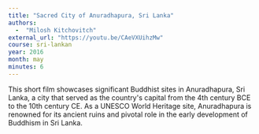 ```yaml
---
title: "Sacred City of Anuradhapura, Sri Lanka"
authors:
  -  "Milosh Kitchovitch"
external_url: "https://youtu.be/CAeVXUihzMw"
course: sri-lankan
year: 2016
month: may
minutes: 6
---
```


This short film showcases significant Buddhist sites in Anuradhapura, Sri Lanka, a city that served as the country's capital from the 4th century BCE to the 10th century CE. As a UNESCO World Heritage site, Anuradhapura is renowned for its ancient ruins and pivotal role in the early development of Buddhism in Sri Lanka.